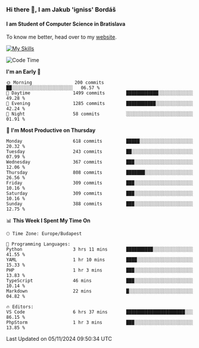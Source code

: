 ### Hi there 👋, I am Jakub 'igniss' Bordáš

#### I am Student of Computer Science in Bratislava
To know me better, head over to my [website](https://bordas.sk).

[![My Skills](https://skillicons.dev/icons?i=js,html,css,figma,svelte,java,kotlin,python,postgresql,typescript,nest,nodejs)](https://bordas.sk)


<!--START_SECTION:waka-->
![Code Time](http://img.shields.io/badge/Code%20Time-1%2C562%20hrs%203%20mins-blue)

**I'm an Early 🐤** 

```text
🌞 Morning                200 commits         ██░░░░░░░░░░░░░░░░░░░░░░░   06.57 % 
🌆 Daytime                1499 commits        ████████████░░░░░░░░░░░░░   49.28 % 
🌃 Evening                1285 commits        ███████████░░░░░░░░░░░░░░   42.24 % 
🌙 Night                  58 commits          ░░░░░░░░░░░░░░░░░░░░░░░░░   01.91 % 
```
📅 **I'm Most Productive on Thursday** 

```text
Monday                   618 commits         █████░░░░░░░░░░░░░░░░░░░░   20.32 % 
Tuesday                  243 commits         ██░░░░░░░░░░░░░░░░░░░░░░░   07.99 % 
Wednesday                367 commits         ███░░░░░░░░░░░░░░░░░░░░░░   12.06 % 
Thursday                 808 commits         ███████░░░░░░░░░░░░░░░░░░   26.56 % 
Friday                   309 commits         ███░░░░░░░░░░░░░░░░░░░░░░   10.16 % 
Saturday                 309 commits         ███░░░░░░░░░░░░░░░░░░░░░░   10.16 % 
Sunday                   388 commits         ███░░░░░░░░░░░░░░░░░░░░░░   12.75 % 
```


📊 **This Week I Spent My Time On** 

```text
🕑︎ Time Zone: Europe/Budapest

💬 Programming Languages: 
Python                   3 hrs 11 mins       ██████████░░░░░░░░░░░░░░░   41.55 % 
YAML                     1 hr 10 mins        ████░░░░░░░░░░░░░░░░░░░░░   15.33 % 
PHP                      1 hr 3 mins         ███░░░░░░░░░░░░░░░░░░░░░░   13.83 % 
TypeScript               46 mins             ███░░░░░░░░░░░░░░░░░░░░░░   10.14 % 
Markdown                 22 mins             █░░░░░░░░░░░░░░░░░░░░░░░░   04.82 % 

🔥 Editors: 
VS Code                  6 hrs 37 mins       ██████████████████████░░░   86.15 % 
PhpStorm                 1 hr 3 mins         ███░░░░░░░░░░░░░░░░░░░░░░   13.85 % 
```


 Last Updated on 05/11/2024 09:50:34 UTC
<!--END_SECTION:waka-->
